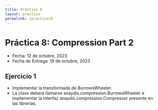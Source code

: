 ```yaml
---
title: Práctica 8
layout: practice
permalink: /practice/8
---
```


# Práctica 8: Compression Part 2

* Fecha: 12 de octubre, 2023
* Fecha de Entrega: 19 de octubre, 2023

## Ejercicio 1

* Implementar la transformada de BurrowsWheeler.
* La clase deberá llamarse anaydis.compression.BurrowsWheeler e implementar la interfaz anaydis.compression.Compressor presente en las librerías.
